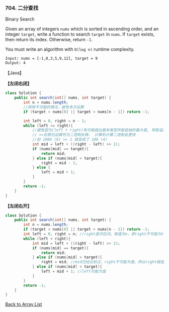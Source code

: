 ### 704. 二分查找

Binary Search

Given an array of integers `nums` which is sorted in ascending order, and an integer `target`, write a function to search `target` in `nums`. If `target` exists, then return its index. Otherwise, return `-1`.

You must write an algorithm with `O(log n)` runtime complexity.

```Example
Input: nums = [-1,0,3,5,9,12], target = 9
Output: 4
```

【Java】

**【左闭右闭】**

```java
class Solution {
    public int search(int[] nums, int target) {
        int n = nums.length;
        //排除不可能的情况，避免多次运算
        if (target < nums[0] || target > nums[n - 1]) return -1;

        int left = 0, right = n - 1;
        while (left <= right){
            //避免因为(left + right)有可能超出基本类型所能容纳的最大值, 导致溢出
            // >>右移位运算符为二进制右移， 计算机计算二进制会更快
            //如 1000 (8) >> 1 就变成了 100 (4)
            int mid = left + ((right - left) >> 1);
            if (nums[mid] == target){
                return mid;
            } else if (nums[mid] > target){
                right = mid - 1;
            } else {
                left = mid + 1;
            }
        }
        return -1;
    }
}
```



**【左闭右开】**

```java
class Solution {
    public int search(int[] nums, int target) {
        int n = nums.length;
        if (target < nums[0] || target > nums[n - 1]) return -1;
        int left = 0, right = n; //right是开区间，取值为n，即right不可能为target，left有可能为值，所以只能小于right，不可能有left和right值相等的情况
        while (left < right){
            int mid = left + ((right - left) >> 1);
            if (nums[mid] == target){
                return mid;
            } else if (nums[mid] > target){
                right = mid; //mid已经比较过，right不可能为值，所以right赋值为mid
            } else if (nums[mid] < target){
                left = mid + 1; //left可能为值
            }
        }
        return -1;
    }
}
```



[Back to Array List](https://github.com/xiaoshuzhao/leetcode-notes-java/blob/main/%E6%95%B0%E6%8D%AE%E7%BB%93%E6%9E%84/%E6%95%B0%E7%BB%84/Array%20List.md)
